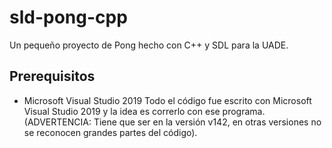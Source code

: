 # sld-pong-cpp
Un pequeño proyecto de Pong hecho con C++ y SDL para la UADE.

## Prerequisitos
- Microsoft Visual Studio 2019
Todo el código fue escrito con Microsoft Visual Studio 2019 y la idea es correrlo con ese programa. (ADVERTENCIA: Tiene que ser en la versión v142, en otras versiones no se reconocen grandes partes del código).

